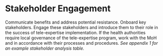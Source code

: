 # Stakeholder Engagement

Communicate benefits and address potential resistance. Onboard key stakeholders. Engage these stakeholders and introduce them to their role in the success of tele-expertise implementation. If the health authorities require local governance of the tele-expertise program, work with the MoH and in accordance with their processes and procedures. _See appendix 1 for an example stakeholder analysis table._

